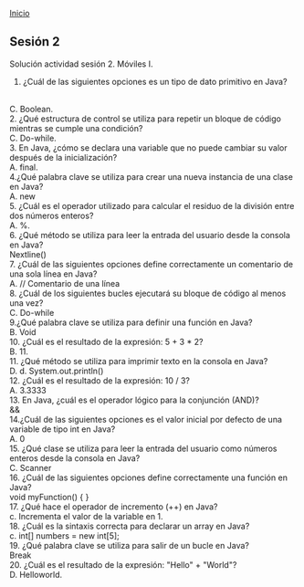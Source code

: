 <!-- No borrar o modificar -->
[Inicio](./index.md)

## Sesión 2


<!-- Su documentación aquí -->

Solución actividad sesión 2.
Móviles I.

1. ¿Cuál de las siguientes opciones es un tipo de dato primitivo en Java?
<br>
C. Boolean.
<br>
2. ¿Qué estructura de control se utiliza para repetir un bloque de código mientras se cumple una condición?
<br>
C. Do-while.
<br>
3. En Java, ¿cómo se declara una variable que no puede cambiar su valor después de la inicialización?
<br>
A. final.
<br>
4.¿Qué palabra clave se utiliza para crear una nueva instancia de una clase en Java?
<br>
A. new
<br>
5. ¿Cuál es el operador utilizado para calcular el residuo de la división entre dos números enteros?
<br>
A. %.
<br>
6. ¿Qué método se utiliza para leer la entrada del usuario desde la consola en Java?
<br>
Nextline()
<br>
7. ¿Cuál de las siguientes opciones define correctamente un comentario de una sola línea en Java?
<br>
A. // Comentario de una línea
<br>
8. ¿Cuál de los siguientes bucles ejecutará su bloque de código al menos una vez?
<br>
C. Do-while
<br>
9.¿Qué palabra clave se utiliza para definir una función en Java?
<br>
B. Void
<br>
10. ¿Cuál es el resultado de la expresión: 5 + 3 * 2?
<br>
B. 11.
<br>
11. ¿Qué método se utiliza para imprimir texto en la consola en Java?
<br>
D. d. System.out.println()
<br>
12. ¿Cuál es el resultado de la expresión: 10 / 3?
<br>
A. 3.3333
<br>
13. En Java, ¿cuál es el operador lógico para la conjunción (AND)?
<br>
&&
<br>
14.¿Cuál de las siguientes opciones es el valor inicial por defecto de una variable de tipo int en Java?
<br>
A. 0
<br>
15. ¿Qué clase se utiliza para leer la entrada del usuario como números enteros desde la consola en Java?
<br>
C. Scanner
<br>
16. ¿Cuál de las siguientes opciones define correctamente una función en Java?
<br>
 void myFunction() { }
 <br>
17. ¿Qué hace el operador de incremento (++) en Java?
<br>
c. Incrementa el valor de la variable en 1.
<br>
18. ¿Cuál es la sintaxis correcta para declarar un array en Java?
<br>
c. int[] numbers = new int[5];
<br>
19. ¿Qué palabra clave se utiliza para salir de un bucle en Java?
<br>
Break
<br>
20. ¿Cuál es el resultado de la expresión: "Hello" + "World"?
<br>
D. Helloworld.








